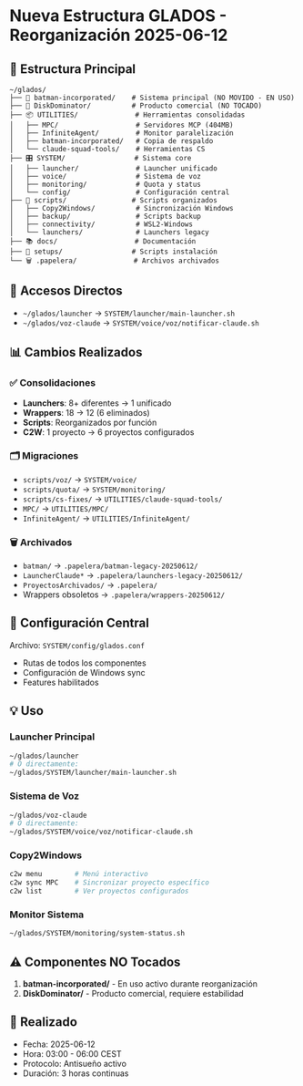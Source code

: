 # Nueva Estructura GLADOS - Reorganización 2025-06-12

## 📁 Estructura Principal

```
~/glados/
├── 🦇 batman-incorporated/    # Sistema principal (NO MOVIDO - EN USO)
├── 💾 DiskDominator/          # Producto comercial (NO TOCADO)
├── 📦 UTILITIES/              # Herramientas consolidadas
│   ├── MPC/                   # Servidores MCP (404MB)
│   ├── InfiniteAgent/         # Monitor paralelización
│   ├── batman-incorporated/   # Copia de respaldo
│   └── claude-squad-tools/    # Herramientas CS
├── 🎛️ SYSTEM/                 # Sistema core
│   ├── launcher/              # Launcher unificado
│   ├── voice/                 # Sistema de voz
│   ├── monitoring/            # Quota y status
│   └── config/                # Configuración central
├── 📜 scripts/                # Scripts organizados
│   ├── Copy2Windows/          # Sincronización Windows
│   ├── backup/                # Scripts backup
│   ├── connectivity/          # WSL2-Windows
│   └── launchers/             # Launchers legacy
├── 📚 docs/                   # Documentación
├── 🔧 setups/                 # Scripts instalación
└── 🗑️ .papelera/              # Archivos archivados

```

## 🚀 Accesos Directos

- `~/glados/launcher` → `SYSTEM/launcher/main-launcher.sh`
- `~/glados/voz-claude` → `SYSTEM/voice/voz/notificar-claude.sh`

## 📊 Cambios Realizados

### ✅ Consolidaciones
- **Launchers**: 8+ diferentes → 1 unificado
- **Wrappers**: 18 → 12 (6 eliminados)
- **Scripts**: Reorganizados por función
- **C2W**: 1 proyecto → 6 proyectos configurados

### 🗂️ Migraciones
- `scripts/voz/` → `SYSTEM/voice/`
- `scripts/quota/` → `SYSTEM/monitoring/`
- `scripts/cs-fixes/` → `UTILITIES/claude-squad-tools/`
- `MPC/` → `UTILITIES/MPC/`
- `InfiniteAgent/` → `UTILITIES/InfiniteAgent/`

### 🗑️ Archivados
- `batman/` → `.papelera/batman-legacy-20250612/`
- `LauncherClaude*` → `.papelera/launchers-legacy-20250612/`
- `ProyectosArchivados/` → `.papelera/`
- Wrappers obsoletos → `.papelera/wrappers-20250612/`

## 🔧 Configuración Central

Archivo: `SYSTEM/config/glados.conf`
- Rutas de todos los componentes
- Configuración de Windows sync
- Features habilitados

## 💡 Uso

### Launcher Principal
```bash
~/glados/launcher
# O directamente:
~/glados/SYSTEM/launcher/main-launcher.sh
```

### Sistema de Voz
```bash
~/glados/voz-claude
# O directamente:
~/glados/SYSTEM/voice/voz/notificar-claude.sh
```

### Copy2Windows
```bash
c2w menu        # Menú interactivo
c2w sync MPC    # Sincronizar proyecto específico
c2w list        # Ver proyectos configurados
```

### Monitor Sistema
```bash
~/glados/SYSTEM/monitoring/system-status.sh
```

## ⚠️ Componentes NO Tocados

1. **batman-incorporated/** - En uso activo durante reorganización
2. **DiskDominator/** - Producto comercial, requiere estabilidad

## 📅 Realizado

- Fecha: 2025-06-12
- Hora: 03:00 - 06:00 CEST
- Protocolo: Antisueño activo
- Duración: 3 horas continuas